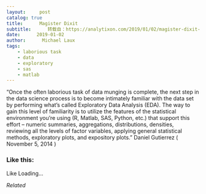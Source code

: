 ```yaml
---
layout:     post
catalog: true
title:      Magister Dixit
subtitle:      转载自：https://analytixon.com/2019/01/02/magister-dixit-1460/
date:      2019-01-02
author:      Michael Laux
tags:
    - laborious task
    - data
    - exploratory
    - sas
    - matlab
---
```


“Once the often laborious task of data munging is complete, the next step in the data science process is to become intimately familiar with the data set by performing what’s called Exploratory Data Analysis (EDA). The way to gain this level of familiarity is to utilize the features of the statistical environment you’re using (R, Matlab, SAS, Python, etc.) that support this effort – numeric summaries, aggregations, distributions, densities, reviewing all the levels of factor variables, applying general statistical methods, exploratory plots, and expository plots.” Daniel Gutierrez ( November 5, 2014 )





### Like this:

Like Loading...


*Related*

